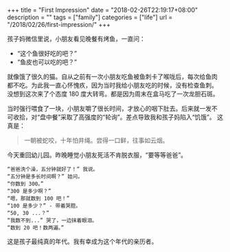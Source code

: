 +++
title = "First Impression"
date = "2018-02-26T22:19:17+08:00"
description = ""
tags = ["family"]
categories = ["life"]
url = "/2018/02/26/first-impression/"
+++

孩子妈微信里说，小朋友看见晚餐有烤鱼，一直问：

- “这个鱼很好吃的吧？”
- “鱼皮也可以吃的吧？”

就像饿了很久的猫。自从之前有一次小朋友吃鱼被鱼刺卡了喉咙后，每次给鱼肉
都不吃。为此我一直心怀愧疚，因为当时我给小朋友吃的时候，没有检查鱼刺。
没想到这次来了个态度 180 度大转弯。都是因为周末在盒马吃了一次龙胆石斑。

当时强行喂食了一块，小朋友嚼了很长时间，才放心的咽下肚去。后来就一发不
可收拾，对“盘中餐”采取了高强度的“轮询”。差点导致我和孩子妈陷入“饥饿”。
这真是：

> 一朝被蛇咬，十年怕井绳。尝得一口鲜，往事如云烟。

今天重回幼儿园。昨晚睡觉小朋友死活不肯脱衣服，“要等等爸爸”。

    “爸爸洗个澡，五分钟就好了！” 我说。
    “五分钟是多长时间啊？” 娃问。
    “你数到 300。”
    “300 是多少啊？”
    “嗯，那就数到 100 吧！”
    “100 是多少？” - 带着哭腔。
	“50, 30 ...？”
	“我数不到...” 哭了，一边抹着眼泪。
	“数到 20 吧！数两遍。”

这是孩子最纯真的年代。我有幸成为这个年代的亲历者。
